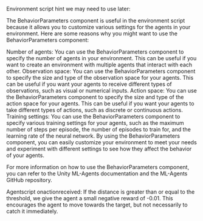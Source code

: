 Environment script hint we may need to use later:

The BehaviorParameters component is useful in the environment script because it allows you to customize various settings for the agents in your environment. Here are some reasons why you might want to use the BehaviorParameters component:

Number of agents: You can use the BehaviorParameters component to specify the number of agents in your environment. This can be useful if you want to create an environment with multiple agents that interact with each other.
Observation space: You can use the BehaviorParameters component to specify the size and type of the observation space for your agents. This can be useful if you want your agents to receive different types of observations, such as visual or numerical inputs.
Action space: You can use the BehaviorParameters component to specify the size and type of the action space for your agents. This can be useful if you want your agents to take different types of actions, such as discrete or continuous actions.
Training settings: You can use the BehaviorParameters component to specify various training settings for your agents, such as the maximum number of steps per episode, the number of episodes to train for, and the learning rate of the neural network.
By using the BehaviorParameters component, you can easily customize your environment to meet your needs and experiment with different settings to see how they affect the behavior of your agents.

For more information on how to use the BehaviorParameters component, you can refer to the Unity ML-Agents documentation and the ML-Agents GitHub repository.

Agentscript onactionreceived:
If the distance is greater than or equal to the threshold, we give the agent a small negative reward of -0.01. This encourages the agent to move towards the target, but not necessarily to catch it immediately.

